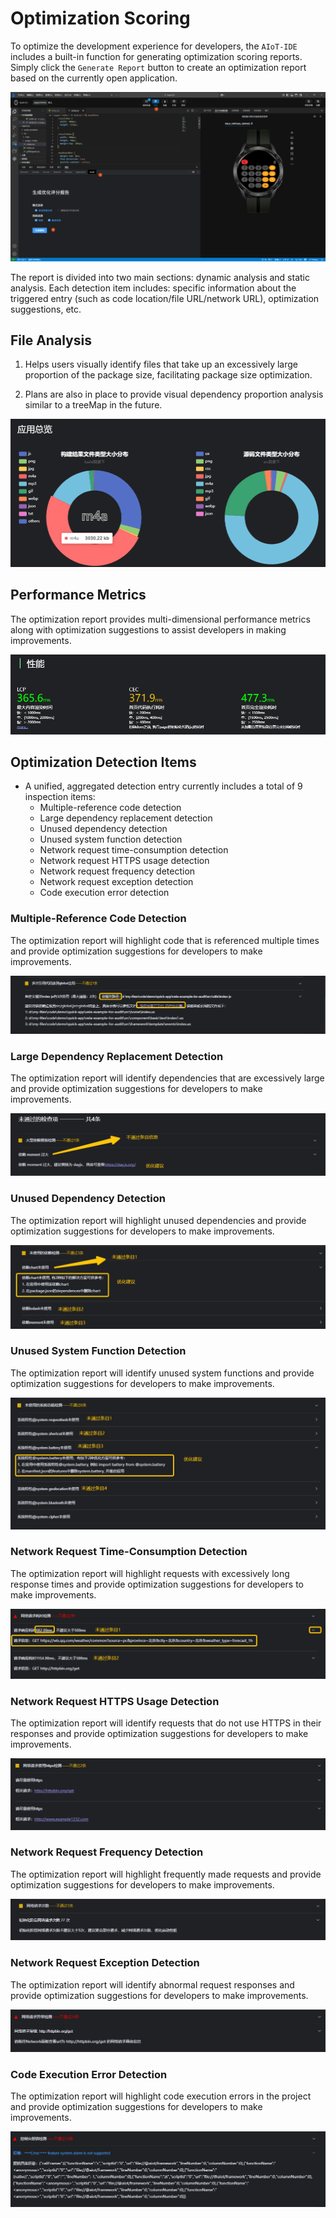 <!-- 源地址: https://iot.mi.com/vela/quickapp/en/tools/debug/audit.html -->

# Optimization Scoring

To optimize the development experience for developers, the `AIoT-IDE` includes a built-in function for generating optimization scoring reports. Simply click the `Generate Report` button to create an optimization report based on the currently open application.

![alt text](../../images/ide-debug-14.png)

The report is divided into two main sections: dynamic analysis and static analysis. Each detection item includes: specific information about the triggered entry (such as code location/file URL/network URL), optimization suggestions, etc.

## File Analysis

  1. Helps users visually identify files that take up an excessively large proportion of the package size, facilitating package size optimization.

  2. Plans are also in place to provide visual dependency proportion analysis similar to a treeMap in the future.

![alt text](../../images/ide-debug-15.png)

## Performance Metrics

The optimization report provides multi-dimensional performance metrics along with optimization suggestions to assist developers in making improvements.

![alt text](../../images/ide-debug-16.png)

## Optimization Detection Items

  * A unified, aggregated detection entry currently includes a total of 9 inspection items: 
    * Multiple-reference code detection
    * Large dependency replacement detection
    * Unused dependency detection
    * Unused system function detection
    * Network request time-consumption detection
    * Network request HTTPS usage detection
    * Network request frequency detection
    * Network request exception detection
    * Code execution error detection

### Multiple-Reference Code Detection

The optimization report will highlight code that is referenced multiple times and provide optimization suggestions for developers to make improvements.

![alt text](../../images/ide-debug-17.png)

### Large Dependency Replacement Detection

The optimization report will identify dependencies that are excessively large and provide optimization suggestions for developers to make improvements.

![alt text](../../images/ide-debug-18.png)

### Unused Dependency Detection

The optimization report will highlight unused dependencies and provide optimization suggestions for developers to make improvements.

![alt text](../../images/ide-debug-19.png)

### Unused System Function Detection

The optimization report will identify unused system functions and provide optimization suggestions for developers to make improvements.

![alt text](../../images/ide-debug-20.png)

### Network Request Time-Consumption Detection

The optimization report will highlight requests with excessively long response times and provide optimization suggestions for developers to make improvements.

![alt text](../../images/ide-debug-21.png)

### Network Request HTTPS Usage Detection

The optimization report will identify requests that do not use HTTPS in their responses and provide optimization suggestions for developers to make improvements.

![alt text](../../images/ide-debug-22.png)

### Network Request Frequency Detection

The optimization report will highlight frequently made requests and provide optimization suggestions for developers to make improvements.

![alt text](../../images/ide-debug-23.png)

### Network Request Exception Detection

The optimization report will identify abnormal request responses and provide optimization suggestions for developers to make improvements.

![alt text](../../images/ide-debug-24.png)

### Code Execution Error Detection

The optimization report will highlight code execution errors in the project and provide optimization suggestions for developers to make improvements.

![alt text](../../images/ide-debug-25.png)
